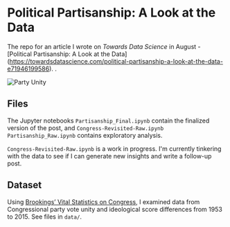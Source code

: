 # Political Partisanship: A Look at the Data

The repo for an article I wrote on *Towards Data Science* in August - [Political Partisanship: A Look at the Data]
(https://towardsdatascience.com/political-partisanship-a-look-at-the-data-e71946199586). . 

![Party Unity](images/party_unity_best_fit.png)


## Files

The Jupyter notebooks  ```Partisanship_Final.ipynb``` contain the finalized version of the post, and ```Congress-Revisited-Raw.ipynb	Partisanship_Raw.ipynb``` contains exploratory analysis. 

```Congress-Revisited-Raw.ipynb``` is a work in progress. I'm currently tinkering with the data to see if I can generate new insights and write a follow-up post. 

## Dataset 

Using [Brookings’ Vital Statistics on Congress](https://www.brookings.edu/multi-chapter-report/vital-statistics-on-congress/), I examined data from Congressional party vote unity and ideological score differences from 1953 to 2015. See files in ```data/```.


